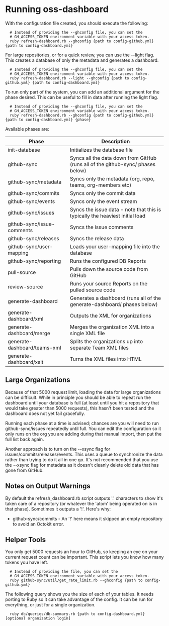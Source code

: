 # Running oss-dashboard

With the configuration file created, you should execute the following:

```
  # Instead of providing the --ghconfig file, you can set the
  # GH_ACCESS_TOKEN environment variable with your access token.
  ruby refresh-dashboard.rb --ghconfig {path to config-github.yml} {path to config-dashboard.yml}
```

For large repositories, or for a quick review, you can use the --light flag. This creates a database of only the metadata and generates a dashboard.

```
  # Instead of providing the --ghconfig file, you can set the
  # GH_ACCESS_TOKEN environment variable with your access token.
  ruby refresh-dashboard.rb --light --ghconfig {path to config-github.yml} {path to config-dashboard.yml}
```

To run only part of the system, you can add an additional argument for the phase desired. This can be useful to fill in data after running the light flag.

```
  # Instead of providing the --ghconfig file, you can set the
  # GH_ACCESS_TOKEN environment variable with your access token.
  ruby refresh-dashboard.rb --ghconfig {path to config-github.yml} {path to config-dashboard.yml} {phase}
```

Available phases are:

| Phase | Description |
| ----- | -------- |
|  init-database | Initializes the database file |
|  github-sync | Syncs all the data down from GitHub (runs all of the github-sync/ phases below) |
|  github-sync/metadata | Syncs only the metadata (org, repo, teams, org-members etc) |
|  github-sync/commits | Syncs only the commit data |
|  github-sync/events | Syncs only the event stream |
|  github-sync/issues | Syncs the issue data - note that this is typically the heaviest initial load |
|  github-sync/issue-comments | Syncs the issue comments |
|  github-sync/releases | Syncs the release data |
|  github-sync/user-mapping | Loads your user-mapping file into the database |
|  github-sync/reporting | Runs the configured DB Reports |
|  pull-source | Pulls down the source code from GitHub |
|  review-source | Runs your source Reports on the pulled source code |
|  generate-dashboard | Generates a dashboard (runs all of the generate-dashboard/ phases below)|
|  generate-dashboard/xml | Outputs the XML for organizations |
|  generate-dashboard/merge | Merges the organization XML into a single XML file |
|  generate-dashboard/teams-xml | Splits the organizations up into separate Team XML files |
|  generate-dashboard/xslt | Turns the XML files into HTML |

## Large Organizations

Because of that 5000 request limit, loading the data for large organizations can be difficult. While in principle you should be able to repeat run the dashboard until your database is full (at least until you hit a repository that would take greater than 5000 requests), this hasn't been tested and the dashboard does not yet fail gracefully.

Running each phase at a time is advised; chances are you will need to run github-sync/issues repeatedly until full. You can edit the configuration so it only runs on the org you are adding during that manual import, then put the full list back again.

Another approach is to turn on the --xsync flag for issues/commits/releases/events. This uses a queue to synchronize the data rather than trying to do it all in one go. It's not recommended that you use the --xsync flag for metadata as it doesn't cleanly delete old data that has gone from GitHub.

## Notes on Output Warnings

By default the refresh_dashboard.rb script outputs '.' characters to show it's taken care of a repository (or whatever the 'atom' being operated on is in that phase). Sometimes it outputs a '!'. Here's why:

* github-sync/commits - An '!' here means it skipped an empty repository to avoid an Octokit error.

## Helper Tools

You only get 5000 requests an hour to GitHub, so keeping an eye on your current request count can be important. This script lets you know how many tokens you have left. 

```
  # Instead of providing the file, you can set the
  # GH_ACCESS_TOKEN environment variable with your access token.
  ruby github-sync/util/get_rate_limit.rb --ghconfig {path to config-github.yml}
```

The following query shows you the size of each of your tables. It needs porting to Ruby so it can take advantage of the config. It can be run for everything, or just for a single organization. 

```
  ruby db/queries/db-summary.rb {path to config-dashboard.yml} [optional organization login]
```
